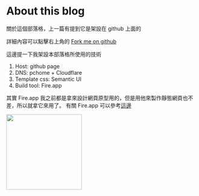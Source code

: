 About this blog
====

關於這個部落格，上一篇有提到它是架設在 github 上面的

詳細內容可以點擊右上角的 [Fork me on github](https://github.com/TakeshiTseng/blog.takeshi.tw)

這邊提一下我架設本部落格所使用的技術

1. Host: github page
2. DNS: pchome + Cloudflare
3. Template css: Semantic UI
4. Build tool: Fire.app

其實 Fire.app 我之前都是拿來設計網頁原型用的，但是用他來製作靜態網頁也不差，所以就拿它來用了。
有關 Fire.app 可以參考[這邊](http://fireapp.kkbox.com/doc/tw/index.html)

<img src="http://fireapp.kkbox.com/images/logo-big.png" style="width: 200px">
